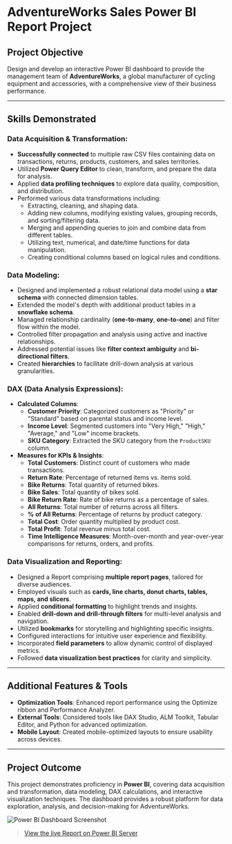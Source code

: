 # AdventureWorks Sales Power BI Report Project

## Project Objective
Design and develop an interactive Power BI dashboard to provide the management team of **AdventureWorks**, a global manufacturer of cycling equipment and accessories, with a comprehensive view of their business performance.

---

## Skills Demonstrated

### Data Acquisition & Transformation:
- **Successfully connected** to multiple raw CSV files containing data on transactions, returns, products, customers, and sales territories.
- Utilized **Power Query Editor** to clean, transform, and prepare the data for analysis.
- Applied **data profiling techniques** to explore data quality, composition, and distribution.
- Performed various data transformations including:
  - Extracting, cleaning, and shaping data.
  - Adding new columns, modifying existing values, grouping records, and sorting/filtering data.
  - Merging and appending queries to join and combine data from different tables.
  - Utilizing text, numerical, and date/time functions for data manipulation.
  - Creating conditional columns based on logical rules and conditions.

### Data Modeling:
- Designed and implemented a robust relational data model using a **star schema** with connected dimension tables.
- Extended the model's depth with additional product tables in a **snowflake schema**.
- Managed relationship cardinality (**one-to-many**, **one-to-one**) and filter flow within the model.
- Controlled filter propagation and analysis using active and inactive relationships.
- Addressed potential issues like **filter context ambiguity** and **bi-directional filters**.
- Created **hierarchies** to facilitate drill-down analysis at various granularities.

### DAX (Data Analysis Expressions):
- **Calculated Columns**:
  - **Customer Priority**: Categorized customers as "Priority" or "Standard" based on parental status and income level.
  - **Income Level**: Segmented customers into "Very High," "High," "Average," and "Low" income brackets.
  - **SKU Category**: Extracted the SKU category from the `ProductSKU` column.
- **Measures for KPIs & Insights**:
  - **Total Customers**: Distinct count of customers who made transactions.
  - **Return Rate**: Percentage of returned items vs. items sold.
  - **Bike Returns**: Total quantity of returned bikes.
  - **Bike Sales**: Total quantity of bikes sold.
  - **Bike Return Rate**: Rate of bike returns as a percentage of sales.
  - **All Returns**: Total number of returns across all filters.
  - **% of All Returns**: Percentage of returns by product category.
  - **Total Cost**: Order quantity multiplied by product cost.
  - **Total Profit**: Total revenue minus total cost.
  - **Time Intelligence Measures**: Month-over-month and year-over-year comparisons for returns, orders, and profits.

### Data Visualization and Reporting:
- Designed a Report comprising **multiple report pages**, tailored for diverse audiences.
- Employed visuals such as **cards, line charts, donut charts, tables, maps, and slicers**.
- Applied **conditional formatting** to highlight trends and insights.
- Enabled **drill-down and drill-through filters** for multi-level analysis and navigation.
- Utilized **bookmarks** for storytelling and highlighting specific insights.
- Configured interactions for intuitive user experience and flexibility.
- Incorporated **field parameters** to allow dynamic control of displayed metrics.
- Followed **data visualization best practices** for clarity and simplicity.

---

## Additional Features & Tools
- **Optimization Tools**: Enhanced report performance using the Optimize ribbon and Performance Analyzer.
- **External Tools**: Considered tools like DAX Studio, ALM Toolkit, Tabular Editor, and Python for advanced optimization.
- **Mobile Layout**: Created mobile-optimized layouts to ensure usability across devices.

---

## Project Outcome
This project demonstrates proficiency in **Power BI**, covering data acquisition and transformation, data modeling, DAX calculations, and interactive visualization techniques. The dashboard provides a robust platform for data exploration, analysis, and decision-making for AdventureWorks.

![Power BI Dashboard Screenshot]()
> [View the live Report on Power BI Server]([https://your-powerbi-server-link/dashboard](https://app.powerbi.com/reportEmbed?reportId=35607cbc-bd56-47a2-9161-7ae0b32d0955&autoAuth=true&ctid=681e3d57-b8ae-4fbd-a826-02bf07599ccb))
